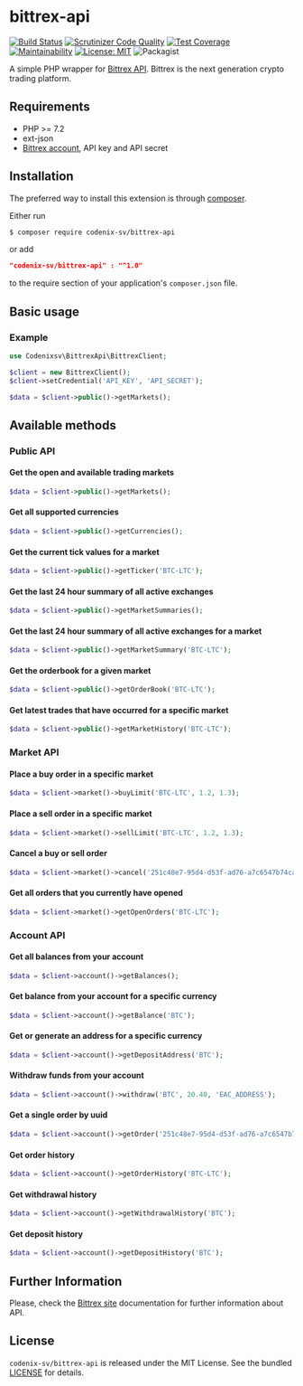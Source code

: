# bittrex-api
[![Build Status](https://travis-ci.com/codenix-sv/bittrex-api.svg?branch=master)](https://travis-ci.com/codenix-sv/bittrex-api)
[![Scrutinizer Code Quality](https://scrutinizer-ci.com/g/codenix-sv/bittrex-api/badges/quality-score.png?b=master)](https://scrutinizer-ci.com/g/codenix-sv/bittrex-api/?branch=master)
[![Test Coverage](https://api.codeclimate.com/v1/badges/49b696439195269120b4/test_coverage)](https://codeclimate.com/github/codenix-sv/bittrex-api/test_coverage)
[![Maintainability](https://api.codeclimate.com/v1/badges/49b696439195269120b4/maintainability)](https://codeclimate.com/github/codenix-sv/bittrex-api/maintainability)
[![License: MIT](https://img.shields.io/github/license/codenix-sv/bittrex-api)](https://github.com/codenix-sv/bittrex-api/blob/master/LICENSE)
![Packagist](https://img.shields.io/packagist/dt/codenix-sv/bittrex-api)

A simple PHP wrapper for [Bittrex API](https://bittrex.github.io/api/v1-1). Bittrex is the next generation crypto trading platform.

## Requirements

* PHP >= 7.2
* ext-json
* [Bittrex account](https://global.bittrex.com/), API key and API secret

## Installation

The preferred way to install this extension is through [composer](http://getcomposer.org/download/).

Either run

```bash
$ composer require codenix-sv/bittrex-api
```
or add

```json
"codenix-sv/bittrex-api" : "^1.0"
```

to the require section of your application's `composer.json` file.

## Basic usage

### Example
```php
use Codenixsv\BittrexApi\BittrexClient;

$client = new BittrexClient();
$client->setCredential('API_KEY', 'API_SECRET');

$data = $client->public()->getMarkets();
```
## Available methods

### Public API

#### Get the open and available trading markets
```php
$data = $client->public()->getMarkets();
```

#### Get all supported currencies
```php
$data = $client->public()->getCurrencies();
```

#### Get the current tick values for a market
```php
$data = $client->public()->getTicker('BTC-LTC');
```
#### Get the last 24 hour summary of all active exchanges
```php
$data = $client->public()->getMarketSummaries();
```

#### Get the last 24 hour summary of all active exchanges for a market
```php
$data = $client->public()->getMarketSummary('BTC-LTC');
```

#### Get the orderbook for a given market
```php
$data = $client->public()->getOrderBook('BTC-LTC');
```

#### Get latest trades that have occurred for a specific market
```php
$data = $client->public()->getMarketHistory('BTC-LTC');
```

### Market API

#### Place a buy order in a specific market
```php
$data = $client->market()->buyLimit('BTC-LTC', 1.2, 1.3);
```

#### Place a sell order in a specific market
```php
$data = $client->market()->sellLimit('BTC-LTC', 1.2, 1.3);
```

#### Cancel a buy or sell order
```php
$data = $client->market()->cancel('251c48e7-95d4-d53f-ad76-a7c6547b74ca9');
```

#### Get all orders that you currently have opened
```php
$data = $client->market()->getOpenOrders('BTC-LTC');
```

### Account API

#### Get all balances from your account
```php
$data = $client->account()->getBalances();
```

#### Get balance from your account for a specific currency
```php
$data = $client->account()->getBalance('BTC');
```

#### Get or generate an address for a specific currency
```php
$data = $client->account()->getDepositAddress('BTC');
```

#### Withdraw funds from your account
```php
$data = $client->account()->withdraw('BTC', 20.40, 'EAC_ADDRESS');
```

#### Get a single order by uuid
```php
$data = $client->account()->getOrder('251c48e7-95d4-d53f-ad76-a7c6547b74ca9');
```

#### Get order history
```php
$data = $client->account()->getOrderHistory('BTC-LTC');
```

#### Get withdrawal history
```php
$data = $client->account()->getWithdrawalHistory('BTC');
```

#### Get deposit history
```php
$data = $client->account()->getDepositHistory('BTC');
```

## Further Information
Please, check the [Bittrex site](https://bittrex.github.io/api/v1-1) documentation for further
information about API.

## License

`codenix-sv/bittrex-api` is released under the MIT License. See the bundled [LICENSE](./LICENSE) for details.